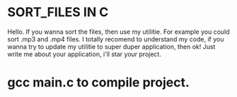 # SORT_FILES IN C
Hello. If you wanna sort the files, then use my utilitie.
For example you could sort .mp3 and .mp4 files.
I totally recomend to understand my code, if you wanna try to update my utilitie to super duper application, then ok! 
Just write me about your application, i'll star your project.

# gcc main.c to compile project.
